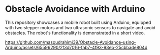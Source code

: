 # Obstacle Avoidance with Arduino


This repository showcases a mobile robot built using Arduino, equipped with two stepper motors and two ultrasonic sensors to navigate and avoid obstacles. The robot's functionality is demonstrated in a short video.


https://github.com/masoudrahimi39/Obstacle-Avoidance-using-Arduino/assets/65596290/2f3d7016-fab7-4f93-93eb-25cbbade804d
